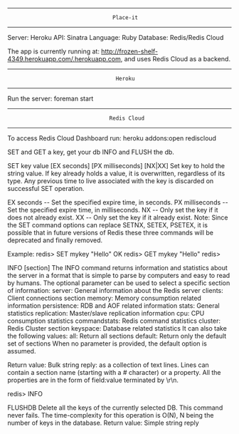 *****************************************************************************************
                                     Place-it
*****************************************************************************************

Server: Heroku
API: Sinatra
Language: Ruby
Database: Redis/Redis Cloud

The app is currently running at: 
http://frozen-shelf-4349.herokuapp.com/.herokuapp.com, and uses Redis Cloud as a backend.

*****************************************************************************************
                                      Heroku 
*****************************************************************************************

Run the server: foreman start

*****************************************************************************************
                                    Redis Cloud
*****************************************************************************************
To access Redis Cloud Dashboard run:
heroku addons:open rediscloud

SET and GET a key, get your db INFO and FLUSH the db.

SET key value [EX seconds] [PX milliseconds] [NX|XX]
Set key to hold the string value. If key already holds a value, it is overwritten, 
regardless of its type. Any previous time to live associated with the key is discarded 
on successful SET operation.

EX seconds -- Set the specified expire time, in seconds.
PX milliseconds -- Set the specified expire time, in milliseconds.
NX -- Only set the key if it does not already exist.
XX -- Only set the key if it already exist.
Note: Since the SET command options can replace SETNX, SETEX, PSETEX, it is possible 
that in future versions of Redis these three commands will be deprecated and finally 
removed.

Example:
redis> SET mykey "Hello"
OK
redis> GET mykey
"Hello"
redis> 


INFO [section]
The INFO command returns information and statistics about the server in a format that 
is simple to parse by computers and easy to read by humans.
The optional parameter can be used to select a specific section of information:
server: General information about the Redis server
clients: Client connections section
memory: Memory consumption related information
persistence: RDB and AOF related information
stats: General statistics
replication: Master/slave replication information
cpu: CPU consumption statistics
commandstats: Redis command statistics
cluster: Redis Cluster section
keyspace: Database related statistics
It can also take the following values:
all: Return all sections
default: Return only the default set of sections
When no parameter is provided, the default option is assumed.

Return value: Bulk string reply: as a collection of text lines.
Lines can contain a section name (starting with a # character) or a property. All the 
properties are in the form of field:value terminated by \r\n.

redis> INFO


FLUSHDB
Delete all the keys of the currently selected DB. This command never fails.
The time-complexity for this operation is O(N), N being the number of keys in the database.
Return value: Simple string reply